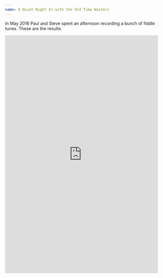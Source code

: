 ```yaml
---
name: A Quiet Night In with the Old Time Wasters
---
```


In May 2016 Paul and Steve spent an afternoon recording a bunch of fiddle tunes. These are the results.

<iframe style="border: 0; width: 100%; max-width: 540px; height: 786px;" src="https://bandcamp.com/EmbeddedPlayer/album=2869197595/size=large/bgcol=ffffff/linkcol=0687f5/transparent=true/" seamless><a href="http://theoldtimewasters.bandcamp.com/album/a-quiet-night-in-with-the-old-time-wasters">A Quiet Night In With The Old-Time Wasters by The Old-Time Wasters</a></iframe>